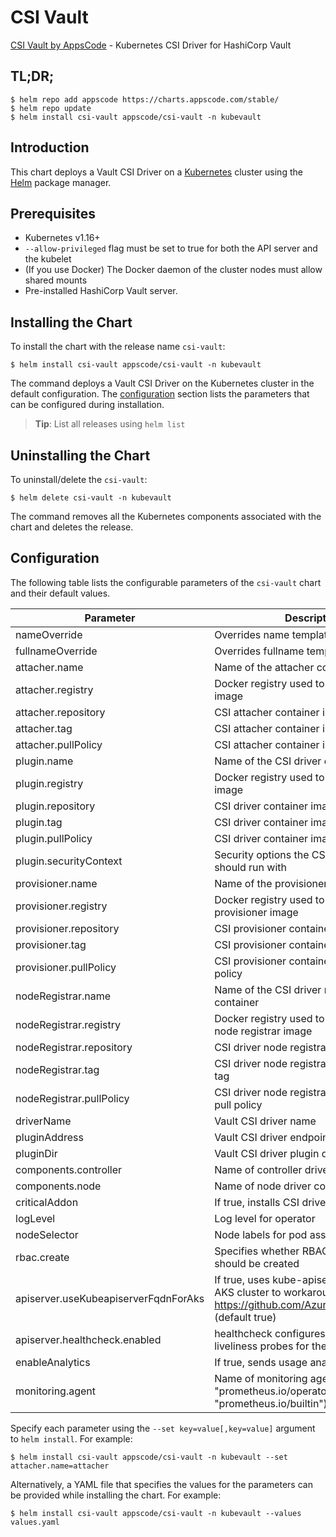 # CSI Vault

[CSI Vault by AppsCode](https://github.com/kubevault/csi-driver) - Kubernetes CSI Driver for HashiCorp Vault

## TL;DR;

```console
$ helm repo add appscode https://charts.appscode.com/stable/
$ helm repo update
$ helm install csi-vault appscode/csi-vault -n kubevault
```

## Introduction

This chart deploys a Vault CSI Driver on a [Kubernetes](http://kubernetes.io) cluster using the [Helm](https://helm.sh) package manager.

## Prerequisites

- Kubernetes v1.16+
- `--allow-privileged` flag must be set to true for both the API server and the kubelet
- (If you use Docker) The Docker daemon of the cluster nodes must allow shared mounts
- Pre-installed HashiCorp Vault server.

## Installing the Chart

To install the chart with the release name `csi-vault`:

```console
$ helm install csi-vault appscode/csi-vault -n kubevault
```

The command deploys a Vault CSI Driver on the Kubernetes cluster in the default configuration. The [configuration](#configuration) section lists the parameters that can be configured during installation.

> **Tip**: List all releases using `helm list`

## Uninstalling the Chart

To uninstall/delete the `csi-vault`:

```console
$ helm delete csi-vault -n kubevault
```

The command removes all the Kubernetes components associated with the chart and deletes the release.

## Configuration

The following table lists the configurable parameters of the `csi-vault` chart and their default values.

|              Parameter               |                                                      Description                                                       |                                          Default                                           |
|--------------------------------------|------------------------------------------------------------------------------------------------------------------------|--------------------------------------------------------------------------------------------|
| nameOverride                         | Overrides name template                                                                                                | `""`                                                                                       |
| fullnameOverride                     | Overrides fullname template                                                                                            | `""`                                                                                       |
| attacher.name                        | Name of the attacher container                                                                                         | `attacher`                                                                                 |
| attacher.registry                    | Docker registry used to pull CSI attacher image                                                                        | `k8s.gcr.io/sig-storage`                                                                   |
| attacher.repository                  | CSI attacher container image                                                                                           | `csi-attacher`                                                                             |
| attacher.tag                         | CSI attacher container image tag                                                                                       | `v3.1.0`                                                                                   |
| attacher.pullPolicy                  | CSI attacher container image pull policy                                                                               | `IfNotPresent`                                                                             |
| plugin.name                          | Name of the CSI driver container                                                                                       | `plugin`                                                                                   |
| plugin.registry                      | Docker registry used to pull CSI driver image                                                                          | `kubevault`                                                                                |
| plugin.repository                    | CSI driver container image                                                                                             | `csi-vault`                                                                                |
| plugin.tag                           | CSI driver container image tag                                                                                         | `v0.4.0-alpha.0`                                                                           |
| plugin.pullPolicy                    | CSI driver container image pull policy                                                                                 | `IfNotPresent`                                                                             |
| plugin.securityContext               | Security options the CSI driver container should run with                                                              | `{"allowPrivilegeEscalation":true,"capabilities":{"add":["SYS_ADMIN"]},"privileged":true}` |
| provisioner.name                     | Name of the provisioner container                                                                                      | `provisioner`                                                                              |
| provisioner.registry                 | Docker registry used to pull CSI provisioner image                                                                     | `k8s.gcr.io/sig-storage`                                                                   |
| provisioner.repository               | CSI provisioner container image                                                                                        | `csi-provisioner`                                                                          |
| provisioner.tag                      | CSI provisioner container image tag                                                                                    | `v2.2.0`                                                                                   |
| provisioner.pullPolicy               | CSI provisioner container image pull policy                                                                            | `IfNotPresent`                                                                             |
| nodeRegistrar.name                   | Name of the CSI driver node registrar container                                                                        | `node-registrar`                                                                           |
| nodeRegistrar.registry               | Docker registry used to pull CSI driver node registrar image                                                           | `k8s.gcr.io/sig-storage`                                                                   |
| nodeRegistrar.repository             | CSI driver node registrar container image                                                                              | `csi-node-driver-registrar`                                                                |
| nodeRegistrar.tag                    | CSI driver node registrar container image tag                                                                          | `v2.1.0`                                                                                   |
| nodeRegistrar.pullPolicy             | CSI driver node registrar container image pull policy                                                                  | `IfNotPresent`                                                                             |
| driverName                           | Vault CSI driver name                                                                                                  | `secrets.csi.kubevault.com`                                                                |
| pluginAddress                        | Vault CSI driver endpoint address                                                                                      | `/csi/csi.sock`                                                                            |
| pluginDir                            | Vault CSI driver plugin directory                                                                                      | `/csi`                                                                                     |
| components.controller                | Name of controller driver component                                                                                    | `controller`                                                                               |
| components.node                      | Name of node driver component                                                                                          | `node`                                                                                     |
| criticalAddon                        | If true, installs CSI driver as critical addon                                                                         | `false`                                                                                    |
| logLevel                             | Log level for operator                                                                                                 | `3`                                                                                        |
| nodeSelector                         | Node labels for pod assignment                                                                                         | `{"beta.kubernetes.io/arch":"amd64","beta.kubernetes.io/os":"linux"}`                      |
| rbac.create                          | Specifies whether RBAC resources should be created                                                                     | `true`                                                                                     |
| apiserver.useKubeapiserverFqdnForAks | If true, uses kube-apiserver FQDN for AKS cluster to workaround https://github.com/Azure/AKS/issues/522 (default true) | `true`                                                                                     |
| apiserver.healthcheck.enabled        | healthcheck configures the readiness and liveliness probes for the CSI driver pod.                                     | `true`                                                                                     |
| enableAnalytics                      | If true, sends usage analytics                                                                                         | `true`                                                                                     |
| monitoring.agent                     | Name of monitoring agent (either "prometheus.io/operator" or "prometheus.io/builtin")                                  | `"none"`                                                                                   |


Specify each parameter using the `--set key=value[,key=value]` argument to `helm install`. For example:

```console
$ helm install csi-vault appscode/csi-vault -n kubevault --set attacher.name=attacher
```

Alternatively, a YAML file that specifies the values for the parameters can be provided while
installing the chart. For example:

```console
$ helm install csi-vault appscode/csi-vault -n kubevault --values values.yaml
```
